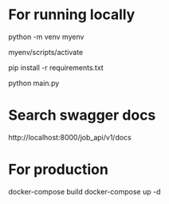 # For running locally
python -m venv myenv

myenv/scripts/activate

pip install -r requirements.txt

python main.py

# Search swagger docs
http://localhost:8000/job_api/v1/docs


# For production

docker-compose build
docker-compose up -d

